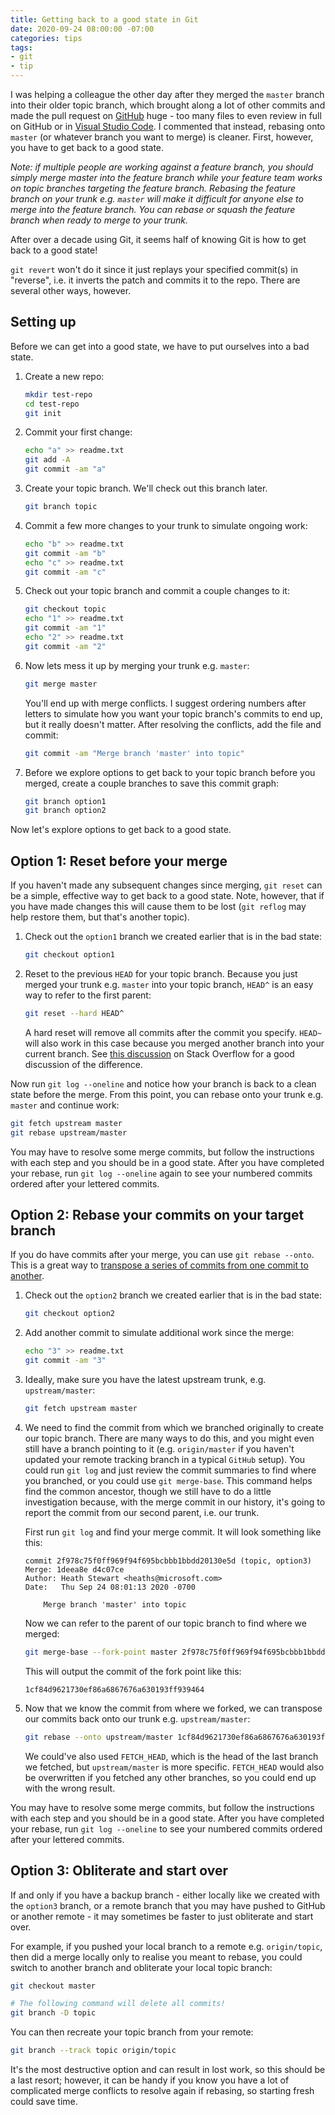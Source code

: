 ```yaml
---
title: Getting back to a good state in Git
date: 2020-09-24 08:00:00 -07:00
categories: tips
tags:
- git
- tip
---
```


I was helping a colleague the other day after they merged the `master` branch into their older topic branch, which brought along a lot of other commits and made the pull request on [GitHub](https://github.com) huge - too many files to even review in full on GitHub or in [Visual Studio Code](https://code.visualstudio.com). I commented that instead, rebasing onto `master` (or whatever branch you want to merge) is cleaner. First, however, you have to get back to a good state.

<!--more-->

*Note: if multiple people are working against a feature branch, you should simply merge master into the feature branch while your feature team works on topic branches targeting the feature branch. Rebasing the feature branch on your trunk e.g. `master` will make it difficult for anyone else to merge into the feature branch. You can rebase or squash the feature branch when ready to merge to your trunk.*

After over a decade using Git, it seems half of knowing Git is how to get back to a good state!

`git revert` won't do it since it just replays your specified commit(s) in "reverse", i.e. it inverts the patch and commits it to the repo. There are several other ways, however.

## Setting up

Before we can get into a good state, we have to put ourselves into a bad state.

1. Create a new repo:

   ```bash
   mkdir test-repo
   cd test-repo
   git init
   ```

2. Commit your first change:

   ```bash
   echo "a" >> readme.txt
   git add -A
   git commit -am "a"
   ```

3. Create your topic branch. We'll check out this branch later.

   ```bash
   git branch topic
   ```

4. Commit a few more changes to your trunk to simulate ongoing work:

   ```bash
   echo "b" >> readme.txt
   git commit -am "b"
   echo "c" >> readme.txt
   git commit -am "c"
   ```

5. Check out your topic branch and commit a couple changes to it:

   ```bash
   git checkout topic
   echo "1" >> readme.txt
   git commit -am "1"
   echo "2" >> readme.txt
   git commit -am "2"
   ```

6. Now lets mess it up by merging your trunk e.g. `master`:

   ```bash
   git merge master
   ```

   You'll end up with merge conflicts. I suggest ordering numbers after letters to simulate how you want your topic branch's commits to end up, but it really doesn't matter. After resolving the conflicts, add the file and commit:

   ```bash
   git commit -am "Merge branch 'master' into topic"
   ```

7. Before we explore options to get back to your topic branch before you merged, create a couple branches to save this commit graph:

   ```bash
   git branch option1
   git branch option2
   ```

Now let's explore options to get back to a good state.

## Option 1: Reset before your merge

If you haven't made any subsequent changes since merging, `git reset` can be a simple, effective way to get back to a good state. Note, however, that if you have made changes this will cause them to be lost (`git reflog` may help restore them, but that's another topic).

1. Check out the `option1` branch we created earlier that is in the bad state:

   ```bash
   git checkout option1
   ```

2. Reset to the previous `HEAD` for your topic branch. Because you just merged your trunk e.g. `master` into your topic branch, `HEAD^` is an easy way to refer to the first parent:

   ```bash
   git reset --hard HEAD^
   ```

   A hard reset will remove all commits after the commit you specify. `HEAD~` will also work in this case because you merged another branch into your current branch. See [this discussion](https://stackoverflow.com/questions/2221658/whats-the-difference-between-head-and-head-in-git) on Stack Overflow for a good discussion of the difference.

Now run `git log --oneline` and notice how your branch is back to a clean state before the merge. From this point, you can rebase onto your trunk e.g. `master` and continue work:

```bash
git fetch upstream master
git rebase upstream/master
```

You may have to resolve some merge commits, but follow the instructions with each step and you should be in a good state. After you have completed your rebase, run `git log --oneline` again to see your numbered commits ordered after your lettered commits.

## Option 2: Rebase your commits on your target branch

If you do have commits after your merge, you can use `git rebase --onto`. This is a great way to [transpose a series of commits from one commit to another](2019-11-10-rebasing-commits-on-one-topic-branch-onto-another-branch.md).

1. Check out the `option2` branch we created earlier that is in the bad state:

   ```bash
   git checkout option2
   ```

2. Add another commit to simulate additional work since the merge:

   ```bash
   echo "3" >> readme.txt
   git commit -am "3"
   ```

3. Ideally, make sure you have the latest upstream trunk, e.g. `upstream/master`:

   ```bash
   git fetch upstream master
   ```

4. We need to find the commit from which we branched originally to create our topic branch. There are many ways to do this, and you might even still have a branch pointing to it (e.g. `origin/master` if you haven't updated your remote tracking branch in a typical `GitHub` setup). You could run `git log` and just review the commit summaries to find where you branched, or you could use `git merge-base`. This command helps find the common ancestor, though we still have to do a little investigation because, with the merge commit in our history, it's going to report the commit from our second parent, i.e. our trunk.

   First run `git log` and find your merge commit. It will look something like this:

   ```git
   commit 2f978c75f0ff969f94f695bcbbb1bbdd20130e5d (topic, option3)
   Merge: 1deea8e d4c07ce
   Author: Heath Stewart <heaths@microsoft.com>
   Date:   Thu Sep 24 08:01:13 2020 -0700

       Merge branch 'master' into topic
   ```

   Now we can refer to the parent of our topic branch to find where we merged:

   ```bash
   git merge-base --fork-point master 2f978c75f0ff969f94f695bcbbb1bbdd20130e5d^
   ```

   This will output the commit of the fork point like this:

   ```text
   1cf84d9621730ef86a6867676a630193ff939464
   ```

5. Now that we know the commit from where we forked, we can transpose our commits back onto our trunk e.g. `upstream/master`:

   ```bash
   git rebase --onto upstream/master 1cf84d9621730ef86a6867676a630193ff939464
   ```

   We could've also used `FETCH_HEAD`, which is the head of the last branch we fetched, but `upstream/master` is more specific. `FETCH_HEAD` would also be overwritten if you fetched any other branches, so you could end up with the wrong result.

You may have to resolve some merge commits, but follow the instructions with each step and you should be in a good state. After you have completed your rebase, run `git log --oneline` to see your numbered commits ordered after your lettered commits.

## Option 3: Obliterate and start over

If and only if you have a backup branch - either locally like we created with the `option3` branch, or a remote branch that you may have pushed to GitHub or another remote - it may sometimes be faster to just obliterate and start over.

For example, if you pushed your local branch to a remote e.g. `origin/topic`, then did a merge locally only to realise you meant to rebase, you could switch to another branch and obliterate your local topic branch:

```bash
git checkout master

# The following command will delete all commits!
git branch -D topic
```

You can then recreate your topic branch from your remote:

```bash
git branch --track topic origin/topic
```

It's the most destructive option and can result in lost work, so this should be a last resort; however, it can be handy if you know you have a lot of complicated merge conflicts to resolve again if rebasing, so starting fresh could save time.
